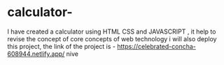 # calculator-
I have created a calculator using HTML CSS and JAVASCRIPT ,
it help to revise the concept of core concepts of web technology i will also deploy this project,
the link of the project is - https://celebrated-concha-608944.netlify.app/ nive
